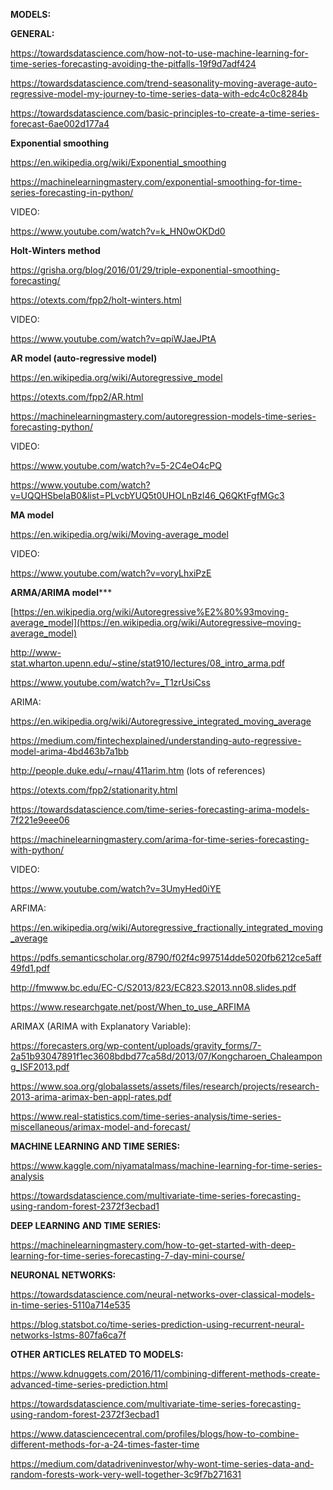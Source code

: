 

**MODELS:**

**GENERAL:**

 https://towardsdatascience.com/how-not-to-use-machine-learning-for-time-series-forecasting-avoiding-the-pitfalls-19f9d7adf424 

 https://towardsdatascience.com/trend-seasonality-moving-average-auto-regressive-model-my-journey-to-time-series-data-with-edc4c0c8284b 

 https://towardsdatascience.com/basic-principles-to-create-a-time-series-forecast-6ae002d177a4 



**Exponential smoothing**

 https://en.wikipedia.org/wiki/Exponential_smoothing 

 https://machinelearningmastery.com/exponential-smoothing-for-time-series-forecasting-in-python/ 

VIDEO:

 https://www.youtube.com/watch?v=k_HN0wOKDd0 

**Holt-Winters method**

 https://grisha.org/blog/2016/01/29/triple-exponential-smoothing-forecasting/ 

 https://otexts.com/fpp2/holt-winters.html 

VIDEO:

 https://www.youtube.com/watch?v=qpiWJaeJPtA 

**AR model (auto-regressive model)**

 https://en.wikipedia.org/wiki/Autoregressive_model 

 https://otexts.com/fpp2/AR.html 

 https://machinelearningmastery.com/autoregression-models-time-series-forecasting-python/ 

VIDEO:

 https://www.youtube.com/watch?v=5-2C4eO4cPQ 

 https://www.youtube.com/watch?v=UQQHSbeIaB0&list=PLvcbYUQ5t0UHOLnBzl46_Q6QKtFgfMGc3 

**MA model**

 https://en.wikipedia.org/wiki/Moving-average_model 

VIDEO:

 https://www.youtube.com/watch?v=voryLhxiPzE 

**ARMA/ARIMA model*****

 [https://en.wikipedia.org/wiki/Autoregressive%E2%80%93moving-average_model](https://en.wikipedia.org/wiki/Autoregressive–moving-average_model) 

 http://www-stat.wharton.upenn.edu/~stine/stat910/lectures/08_intro_arma.pdf 

 https://www.youtube.com/watch?v=_T1zrUsiCss 

ARIMA:

 https://en.wikipedia.org/wiki/Autoregressive_integrated_moving_average 

 https://medium.com/fintechexplained/understanding-auto-regressive-model-arima-4bd463b7a1bb 

  http://people.duke.edu/~rnau/411arim.htm (lots of references)

 https://otexts.com/fpp2/stationarity.html 

 https://towardsdatascience.com/time-series-forecasting-arima-models-7f221e9eee06 

 https://machinelearningmastery.com/arima-for-time-series-forecasting-with-python/ 

VIDEO:

 https://www.youtube.com/watch?v=3UmyHed0iYE 

ARFIMA:

 https://en.wikipedia.org/wiki/Autoregressive_fractionally_integrated_moving_average 

 https://pdfs.semanticscholar.org/8790/f02f4c997514dde5020fb6212ce5aff49fd1.pdf 

 http://fmwww.bc.edu/EC-C/S2013/823/EC823.S2013.nn08.slides.pdf 

 https://www.researchgate.net/post/When_to_use_ARFIMA 

ARIMAX (ARIMA with Explanatory Variable):

 https://forecasters.org/wp-content/uploads/gravity_forms/7-2a51b93047891f1ec3608bdbd77ca58d/2013/07/Kongcharoen_Chaleampong_ISF2013.pdf 

 https://www.soa.org/globalassets/assets/files/research/projects/research-2013-arima-arimax-ben-appl-rates.pdf 

 https://www.real-statistics.com/time-series-analysis/time-series-miscellaneous/arimax-model-and-forecast/ 



**MACHINE LEARNING AND TIME SERIES:**

 https://www.kaggle.com/niyamatalmass/machine-learning-for-time-series-analysis 

 https://towardsdatascience.com/multivariate-time-series-forecasting-using-random-forest-2372f3ecbad1 



**DEEP LEARNING AND TIME SERIES:**

 https://machinelearningmastery.com/how-to-get-started-with-deep-learning-for-time-series-forecasting-7-day-mini-course/ 



**NEURONAL NETWORKS:**

 https://towardsdatascience.com/neural-networks-over-classical-models-in-time-series-5110a714e535 

 https://blog.statsbot.co/time-series-prediction-using-recurrent-neural-networks-lstms-807fa6ca7f 



**OTHER ARTICLES RELATED TO MODELS:**

 https://www.kdnuggets.com/2016/11/combining-different-methods-create-advanced-time-series-prediction.html 

 https://towardsdatascience.com/multivariate-time-series-forecasting-using-random-forest-2372f3ecbad1 

 https://www.datasciencecentral.com/profiles/blogs/how-to-combine-different-methods-for-a-24-times-faster-time 

 https://medium.com/datadriveninvestor/why-wont-time-series-data-and-random-forests-work-very-well-together-3c9f7b271631 



